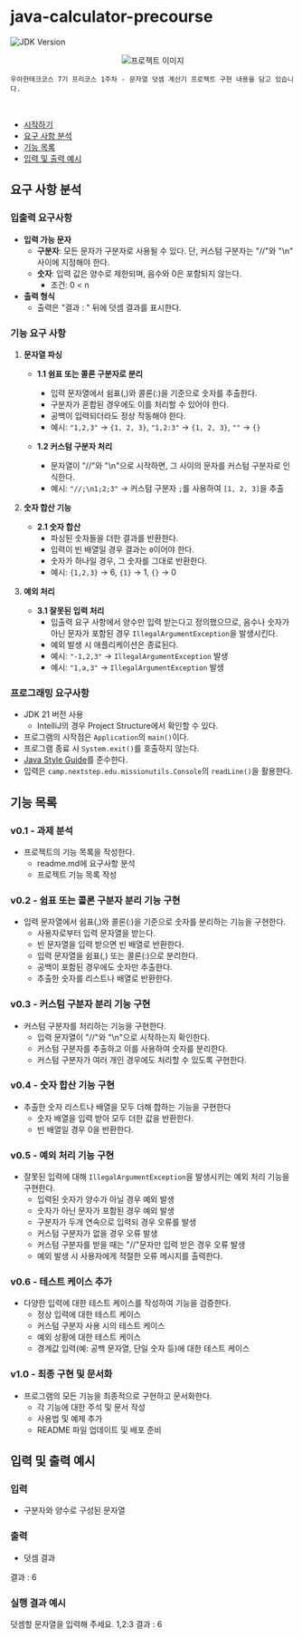 # java-calculator-precourse

![JDK Version](https://img.shields.io/badge/JDK-21-blue.svg)

<div align="center">
  <img src="https://i.ibb.co/ScdBqFT/logo-light.png" alt="프로젝트 이미지"/>
</div>

```
우아한테크코스 7기 프리코스 1주차 - 문자열 덧셈 계산기 프로젝트 구현 내용을 담고 있습니다.
```


<br>

- [시작하기](#시작하기)
- [요구 사항 분석](#요구-사항-분석)
- [기능 목록](#기능-목록)
- [입력 및 출력 예시](#입력-및-출력-예시)

## 요구 사항 분석

### 입출력 요구사항
- **입력 가능 문자**
    - **구분자**: 모든 문자가 구분자로 사용될 수 있다. 단, 커스텀 구분자는 "//"와 "\n" 사이에 지정해야 한다.
    - **숫자**: 입력 값은 양수로 제한되며, 음수와 0은 포함되지 않는다.
        - 조건: 0 < n
- **출력 형식**
    - 출력은 "결과 : " 뒤에 덧셈 결과를 표시한다.

### 기능 요구 사항
1. **문자열 파싱**
    - **1.1 쉼표 또는 콜론 구분자로 분리**
        - 입력 문자열에서 쉼표(,)와 콜론(:)을 기준으로 숫자를 추출한다.
        - 구분자가 혼합된 경우에도 이를 처리할 수 있어야 한다.
        - 공백이 입력되더라도 정상 작동해야 한다.
        - 예시: `"1,2,3"` → `{1, 2, 3}`, `"1,2:3"` → `{1, 2, 3}`, `""` → `{}`

    - **1.2 커스텀 구분자 처리**
        - 문자열이 "//"와 "\n"으로 시작하면, 그 사이의 문자를 커스텀 구분자로 인식한다.
        - 예시: `"//;\n1;2;3"` → 커스텀 구분자 `;`를 사용하여 `[1, 2, 3]`을 추출

2. **숫자 합산 기능**
    - **2.1 숫자 합산**
        - 파싱된 숫자들을 더한 결과를 반환한다.
        - 입력이 빈 배열일 경우 결과는 `0`이어야 한다.
        - 숫자가 하나일 경우, 그 숫자를 그대로 반환한다.
        - 예시: `{1,2,3}` → 6, `{1}` → 1, `{}` → 0

3. **예외 처리**
    - **3.1 잘못된 입력 처리**
        - 입출력 요구 사항에서 양수만 입력 받는다고 정의했으므로, 음수나 숫자가 아닌 문자가 포함된 경우 `IllegalArgumentException`을 발생시킨다.
        - 예외 발생 시 애플리케이션은 종료된다.
        - 예시: `"-1,2,3"` → `IllegalArgumentException` 발생
        - 예시: `"1,a,3"` → `IllegalArgumentException` 발생

### 프로그래밍 요구사항
- JDK 21 버전 사용
    - IntelliJ의 경우 Project Structure에서 확인할 수 있다.
- 프로그램의 시작점은 `Application`의 `main()`이다.
- 프로그램 종료 시 `System.exit()`를 호출하지 않는다.
- [Java Style Guide](https://github.com/woowacourse/woowacourse-docs/blob/main/styleguide/java)를 준수한다.
- 입력은 `camp.nextstep.edu.missionutils.Console`의 `readLine()`을 활용한다.

## 기능 목록
### v0.1 - 과제 분석
- 프로젝트의 기능 목록을 작성한다.
    - readme.md에 요구사항 분석
    - 프로젝트 기능 목록 작성

### v0.2 - 쉼표 또는 콜론 구분자 분리 기능 구현
- 입력 문자열에서 쉼표(,)와 콜론(:)을 기준으로 숫자를 분리하는 기능을 구현한다.
    - 사용자로부터 입력 문자열을 받는다.
    - 빈 문자열을 입력 받으면 빈 배열로 반환한다.
    - 입력 문자열을 쉼표(,) 또는 콜론(:)으로 분리한다.
    - 공백이 포함된 경우에도 숫자만 추출한다.
    - 추출한 숫자를 리스트나 배열로 반환한다.

### v0.3 - 커스텀 구분자 분리 기능 구현
- 커스텀 구분자를 처리하는 기능을 구현한다.
    - 입력 문자열이 "//"와 "\n"으로 시작하는지 확인한다.
    - 커스텀 구분자를 추출하고 이를 사용하여 숫자를 분리한다.
    - 커스텀 구분자가 여러 개인 경우에도 처리할 수 있도록 구현한다.

### v0.4 - 숫자 합산 기능 구현
- 추출한 숫자 리스트나 배열을 모두 더해 합하는 기능을 구현한다 
  - 숫자 배열을 입력 받아 모두 더한 값을 반환한다.
  - 빈 배열일 경우 0을 반환한다.

### v0.5 - 예외 처리 기능 구현
- 잘못된 입력에 대해 `IllegalArgumentException`을 발생시키는 예외 처리 기능을 구현한다.
    - 입력된 숫자가 양수가 아닐 경우 예외 발생
    - 숫자가 아닌 문자가 포함된 경우 예외 발생
    - 구분자가 두개 연속으로 입력되 경우 오류를 발생
    - 커스텀 구분자가 없을 경우 오류 발생
    - 커스텀 구분자를 받을 때는 "//"문자만 입력 받은 경우 오류 발생
    - 예외 발생 시 사용자에게 적절한 오류 메시지를 출력한다.

### v0.6 - 테스트 케이스 추가
- 다양한 입력에 대한 테스트 케이스를 작성하여 기능을 검증한다.
    - 정상 입력에 대한 테스트 케이스
    - 커스텀 구분자 사용 시의 테스트 케이스
    - 예외 상황에 대한 테스트 케이스
    - 경계값 입력(예: 공백 문자열, 단일 숫자 등)에 대한 테스트 케이스

### v1.0 - 최종 구현 및 문서화
- 프로그램의 모든 기능을 최종적으로 구현하고 문서화한다.
    - 각 기능에 대한 주석 및 문서 작성
    - 사용법 및 예제 추가
    - README 파일 업데이트 및 배포 준비


## 입력 및 출력 예시

### **입력**

- 구분자와 양수로 구성된 문자열

### **출력**

- 덧셈 결과

결과 : 6


### **실행 결과 예시**

덧셈할 문자열을 입력해 주세요.
1,2:3
결과 : 6

